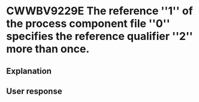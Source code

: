 # CWWBV9229E The reference ''1'' of the process component file ''0'' specifies the reference qualifier ''2'' more than once.

## Explanation

## User response